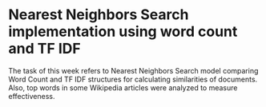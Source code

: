 # Nearest Neighbors Search implementation using word count and TF IDF
The task of this week refers to Nearest Neighbors Search model comparing Word Count and TF IDF structures for calculating similarities of documents. Also, top words in some Wikipedia articles were analyzed to measure effectiveness.
